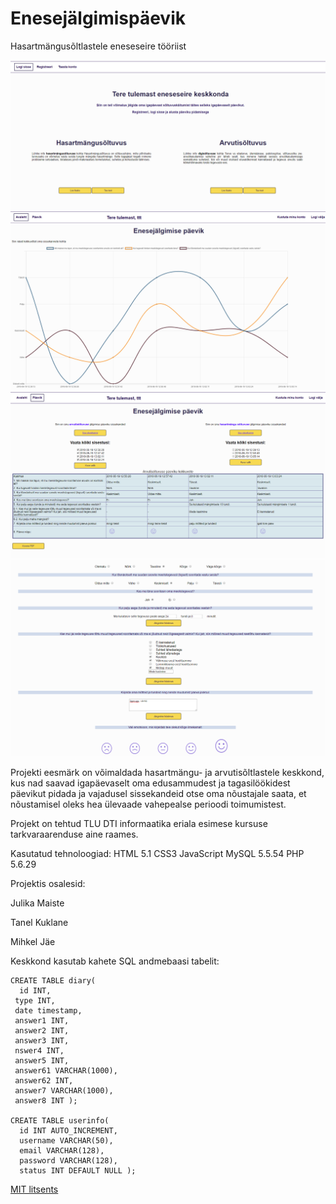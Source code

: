 # Enesejälgimispäevik
Hasartmängusõltlastele eneseseire tööriist

![leht](images/openingPage.png)
![leht](images/userPage.png)
![leht](images/diaryPage.png)
![leht](images/diaryEntry.png)

Projekti eesmärk on võimaldada hasartmängu- ja arvutisõltlastele keskkond, kus nad saavad igapäevaselt oma edusammudest ja tagasilöökidest päevikut pidada ja vajadusel sissekandeid otse oma nõustajale saata, et nõustamisel oleks hea ülevaade vahepealse perioodi toimumistest.

Projekt on tehtud TLU DTI informaatika eriala esimese kursuse tarkvaraarenduse aine raames.

Kasutatud tehnoloogiad:
HTML 5.1
CSS3
JavaScript
MySQL 5.5.54
PHP 5.6.29

Projektis osalesid:

Julika Maiste

Tanel Kuklane

Mihkel Jäe

Keskkond kasutab kahete SQL andmebaasi tabelit:

```
CREATE TABLE diary( 
  id INT,
 type INT, 
 date timestamp, 
 answer1 INT, 
 answer2 INT, 
 answer3 INT, 
 nswer4 INT, 
 answer5 INT, 
 answer61 VARCHAR(1000), 
 answer62 INT, 
 answer7 VARCHAR(1000), 
 answer8 INT );

CREATE TABLE userinfo( 
  id INT AUTO_INCREMENT, 
  username VARCHAR(50), 
  email VARCHAR(128), 
  password VARCHAR(128), 
  status INT DEFAULT NULL );
```

[MIT litsents](Documents/license.txt)

